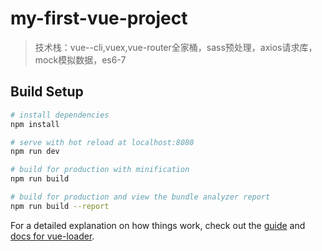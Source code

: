 # my-first-vue-project

> 技术栈：vue--cli,vuex,vue-router全家桶，sass预处理，axios请求库，mock模拟数据，es6-7

## Build Setup

``` bash
# install dependencies
npm install

# serve with hot reload at localhost:8080
npm run dev

# build for production with minification
npm run build

# build for production and view the bundle analyzer report
npm run build --report
```

For a detailed explanation on how things work, check out the [guide](http://vuejs-templates.github.io/webpack/) and [docs for vue-loader](http://vuejs.github.io/vue-loader).
